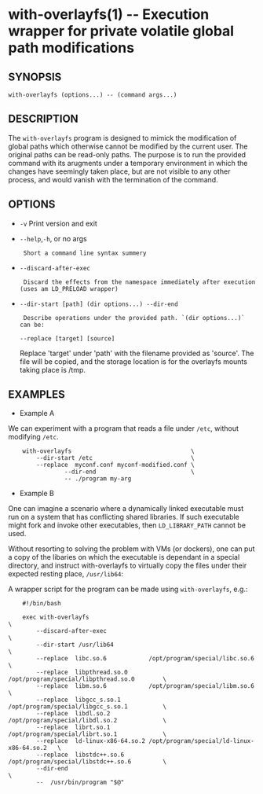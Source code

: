 with-overlayfs(1) -- Execution wrapper for private volatile global path modifications
=====================================================================================

## SYNOPSIS

``with-overlayfs (options...) -- (command args...)``

## DESCRIPTION

The `with-overlayfs` program is designed to mimick the modification of
global paths which otherwise cannot be modified by the current
user. The original paths can be read-only paths. The purpose is to run
the provided command with its arugments under a temporary environment
in which the changes have seemingly taken place, but are not visible
to any other process, and would vanish with the termination of the
command.

## OPTIONS

* `-v`
       Print version and exit

* `--help`,`-h`, or no args

       Short a command line syntax summery

* `--discard-after-exec`

       Discard the effects from the namespace immediately after execution (uses am LD_PRELOAD wrapper)

* `--dir-start [path] (dir options...) --dir-end`

       Describe operations under the provided path. `(dir options...)` can be:

    `--replace [target] [source]`

    Replace 'target' under 'path' with the filename provided as 'source'.
    The file will be copied, and the storage location is for the overlayfs
    mounts taking place is /tmp.

## EXAMPLES

* Example A

We can experiment with a program that reads a file under `/etc`, without
modifying `/etc`.

```
    with-overlayfs                                  \
        --dir-start /etc                            \
        --replace  myconf.conf myconf-modified.conf \
                --dir-end                           \
                -- ./program my-arg
```

* Example B

One can imagine a scenario where a dynamically linked executable must
run on a system that has conflicting shared libraries. If such
executable might fork and invoke other executables, then
`LD_LIBRARY_PATH` cannot be used.

Without resorting to solving the problem with VMs (or dockers), one
can put a copy of the libaries on which the executable is dependant in
a special directory, and instruct with-overlayfs to virtually copy the
files under their expected resting place, `/usr/lib64`:

A wrapper script for the program can be made using `with-overlayfs`, e.g.:

```
    #!/bin/bash

    exec with-overlayfs                                                             \
        --discard-after-exec                                                        \
        --dir-start /usr/lib64                                                      \
        --replace  libc.so.6            /opt/program/special/libc.so.6              \
        --replace  libpthread.so.0      /opt/program/special/libpthread.so.0        \
        --replace  libm.so.6            /opt/program/special/libm.so.6              \
        --replace  libgcc_s.so.1        /opt/program/special/libgcc_s.so.1          \
        --replace  libdl.so.2           /opt/program/special/libdl.so.2             \
        --replace  librt.so.1           /opt/program/special/librt.so.1             \
        --replace  ld-linux-x86-64.so.2 /opt/program/special/ld-linux-x86-64.so.2   \
        --replace  libstdc++.so.6       /opt/program/special/libstdc++.so.6         \
        --dir-end                                                                   \
        --  /usr/bin/program "$@"
```
